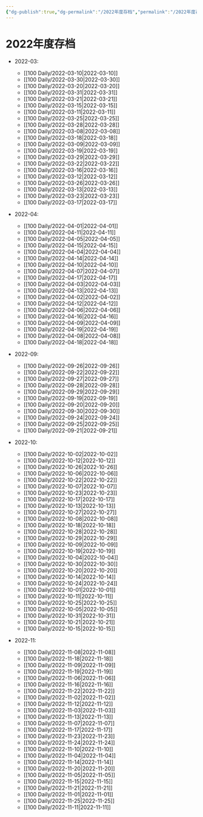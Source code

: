 ```yaml
---
{"dg-publish":true,"dg-permalink":"/2022年度存档","permalink":"/2022年度存档/"}
---
```


# 2022年度存档


- 2022-03: 
    - [[100 Daily/2022-03-10\|2022-03-10]]
    - [[100 Daily/2022-03-30\|2022-03-30]]
    - [[100 Daily/2022-03-20\|2022-03-20]]
    - [[100 Daily/2022-03-31\|2022-03-31]]
    - [[100 Daily/2022-03-21\|2022-03-21]]
    - [[100 Daily/2022-03-15\|2022-03-15]]
    - [[100 Daily/2022-03-11\|2022-03-11]]
    - [[100 Daily/2022-03-25\|2022-03-25]]
    - [[100 Daily/2022-03-28\|2022-03-28]]
    - [[100 Daily/2022-03-08\|2022-03-08]]
    - [[100 Daily/2022-03-18\|2022-03-18]]
    - [[100 Daily/2022-03-09\|2022-03-09]]
    - [[100 Daily/2022-03-19\|2022-03-19]]
    - [[100 Daily/2022-03-29\|2022-03-29]]
    - [[100 Daily/2022-03-22\|2022-03-22]]
    - [[100 Daily/2022-03-16\|2022-03-16]]
    - [[100 Daily/2022-03-12\|2022-03-12]]
    - [[100 Daily/2022-03-26\|2022-03-26]]
    - [[100 Daily/2022-03-13\|2022-03-13]]
    - [[100 Daily/2022-03-23\|2022-03-23]]
    - [[100 Daily/2022-03-17\|2022-03-17]]

- 2022-04: 
    - [[100 Daily/2022-04-01\|2022-04-01]]
    - [[100 Daily/2022-04-11\|2022-04-11]]
    - [[100 Daily/2022-04-05\|2022-04-05]]
    - [[100 Daily/2022-04-15\|2022-04-15]]
    - [[100 Daily/2022-04-04\|2022-04-04]]
    - [[100 Daily/2022-04-14\|2022-04-14]]
    - [[100 Daily/2022-04-10\|2022-04-10]]
    - [[100 Daily/2022-04-07\|2022-04-07]]
    - [[100 Daily/2022-04-17\|2022-04-17]]
    - [[100 Daily/2022-04-03\|2022-04-03]]
    - [[100 Daily/2022-04-13\|2022-04-13]]
    - [[100 Daily/2022-04-02\|2022-04-02]]
    - [[100 Daily/2022-04-12\|2022-04-12]]
    - [[100 Daily/2022-04-06\|2022-04-06]]
    - [[100 Daily/2022-04-16\|2022-04-16]]
    - [[100 Daily/2022-04-09\|2022-04-09]]
    - [[100 Daily/2022-04-19\|2022-04-19]]
    - [[100 Daily/2022-04-08\|2022-04-08]]
    - [[100 Daily/2022-04-18\|2022-04-18]]

- 2022-09: 
    - [[100 Daily/2022-09-26\|2022-09-26]]
    - [[100 Daily/2022-09-22\|2022-09-22]]
    - [[100 Daily/2022-09-27\|2022-09-27]]
    - [[100 Daily/2022-09-28\|2022-09-28]]
    - [[100 Daily/2022-09-29\|2022-09-29]]
    - [[100 Daily/2022-09-19\|2022-09-19]]
    - [[100 Daily/2022-09-20\|2022-09-20]]
    - [[100 Daily/2022-09-30\|2022-09-30]]
    - [[100 Daily/2022-09-24\|2022-09-24]]
    - [[100 Daily/2022-09-25\|2022-09-25]]
    - [[100 Daily/2022-09-21\|2022-09-21]]

- 2022-10: 
    - [[100 Daily/2022-10-02\|2022-10-02]]
    - [[100 Daily/2022-10-12\|2022-10-12]]
    - [[100 Daily/2022-10-26\|2022-10-26]]
    - [[100 Daily/2022-10-06\|2022-10-06]]
    - [[100 Daily/2022-10-22\|2022-10-22]]
    - [[100 Daily/2022-10-07\|2022-10-07]]
    - [[100 Daily/2022-10-23\|2022-10-23]]
    - [[100 Daily/2022-10-17\|2022-10-17]]
    - [[100 Daily/2022-10-13\|2022-10-13]]
    - [[100 Daily/2022-10-27\|2022-10-27]]
    - [[100 Daily/2022-10-08\|2022-10-08]]
    - [[100 Daily/2022-10-18\|2022-10-18]]
    - [[100 Daily/2022-10-28\|2022-10-28]]
    - [[100 Daily/2022-10-29\|2022-10-29]]
    - [[100 Daily/2022-10-09\|2022-10-09]]
    - [[100 Daily/2022-10-19\|2022-10-19]]
    - [[100 Daily/2022-10-04\|2022-10-04]]
    - [[100 Daily/2022-10-30\|2022-10-30]]
    - [[100 Daily/2022-10-20\|2022-10-20]]
    - [[100 Daily/2022-10-14\|2022-10-14]]
    - [[100 Daily/2022-10-24\|2022-10-24]]
    - [[100 Daily/2022-10-01\|2022-10-01]]
    - [[100 Daily/2022-10-11\|2022-10-11]]
    - [[100 Daily/2022-10-25\|2022-10-25]]
    - [[100 Daily/2022-10-05\|2022-10-05]]
    - [[100 Daily/2022-10-31\|2022-10-31]]
    - [[100 Daily/2022-10-21\|2022-10-21]]
    - [[100 Daily/2022-10-15\|2022-10-15]]

- 2022-11: 
    - [[100 Daily/2022-11-08\|2022-11-08]]
    - [[100 Daily/2022-11-18\|2022-11-18]]
    - [[100 Daily/2022-11-09\|2022-11-09]]
    - [[100 Daily/2022-11-19\|2022-11-19]]
    - [[100 Daily/2022-11-06\|2022-11-06]]
    - [[100 Daily/2022-11-16\|2022-11-16]]
    - [[100 Daily/2022-11-22\|2022-11-22]]
    - [[100 Daily/2022-11-02\|2022-11-02]]
    - [[100 Daily/2022-11-12\|2022-11-12]]
    - [[100 Daily/2022-11-03\|2022-11-03]]
    - [[100 Daily/2022-11-13\|2022-11-13]]
    - [[100 Daily/2022-11-07\|2022-11-07]]
    - [[100 Daily/2022-11-17\|2022-11-17]]
    - [[100 Daily/2022-11-23\|2022-11-23]]
    - [[100 Daily/2022-11-24\|2022-11-24]]
    - [[100 Daily/2022-11-10\|2022-11-10]]
    - [[100 Daily/2022-11-04\|2022-11-04]]
    - [[100 Daily/2022-11-14\|2022-11-14]]
    - [[100 Daily/2022-11-20\|2022-11-20]]
    - [[100 Daily/2022-11-05\|2022-11-05]]
    - [[100 Daily/2022-11-15\|2022-11-15]]
    - [[100 Daily/2022-11-21\|2022-11-21]]
    - [[100 Daily/2022-11-01\|2022-11-01]]
    - [[100 Daily/2022-11-25\|2022-11-25]]
    - [[100 Daily/2022-11-11\|2022-11-11]]

